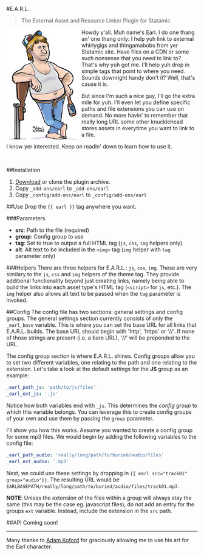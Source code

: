 #E.A.R.L. 
> The External Asset and Resource Linker Plugin for Statamic

<img src="./earl.jpg" alt="Earl" height="300px" align="left" style="float:left;">Howdy y'all. Muh name's Earl. I do one thang an' one thang only: I help yuh link to external whirlygigs and thingamabobs from yer Statamic site. Have files on a CDN or some such nonsense that you need to link to? That's why yuh got me. I'll help yuh drop in simple tags that point to where you need. Sounds downright handy don't it? Well, that's cause it is.

But since I'm such a nice guy, I'll go the extra mile for yuh. I'll even let you define specific paths and file extensions you can use on demand. No more havin' to remember that really long URL some other knucklehead stores assets in everytime you want to link to a file. 

I know yer interested. Keep on readin' down to learn how to use it.

<div class="clearfix">&nbsp;</div>

##Installation
1. [Download](https://github.com/raygesualdo/statamic-earl/archive/master.zip) or clone the plugin archive.
2. Copy `_add-ons/earl` to `_add-ons/earl`
3. Copy `_config/add-ons/earl` to `_config/add-ons/earl`

##Use
Drop the `{{ earl }}` tag anywhere you want.

###Parameters
 - __src__: Path to the file (required)
 - __group__: Config group to use
 - __tag__: Set to true to output a full HTML tag (`js`, `css`, `img` helpers only) 
 - __alt__: Alt text to be included in the `<img>` tag (`img` helper with `tag` parameter only)

###Helpers
There are three helpers for E.A.R.L.: `js`, `css`, `img`. These are very similary to the `js`, `css` and `img` helpers of the theme tag. They provide additional functionality beyond just creating links, namely being able to build the links into each asset type's HTML tag (`<script>` for `js`, etc.). The `img` helper also allows alt text to be passed when the `tag` parameter is invoked.

##Config
The config file has two sections: general settings and config groups. The general settings section currently consists of only the `_earl_base` variable. This is where you can set the base URL for all links that E.A.R.L. builds. The base URL should begin with 'http', 'https' or '//'. If none of those strings are present (i.e. a bare URL), '//' will be prepended to the URL.

The config group section is where E.A.R.L. shines. Config groups allow you to set two different variables, one relating to the path and one relating to the extension. Let's take a look at the default settings for the __JS__ group as an example:

```yaml
_earl_path_js: 'path/to/js/files'
_earl_ext_js: '.js'
```

Notice how both variables end with `_js`. This determines the _config group_ to which this variable belongs. You can leverage this to create config groups of your own and use them by passing the `group` parameter.

I'll show you how this works. Assume you wanted to create a config group for some mp3 files. We would begin by adding the following variables to the config file:

```yaml
_earl_path_audio: 'really/long/path/to/buried/audio/files'
_earl_ext_audio: '.mp3'
```

Next, we could use these settings by dropping in `{{ earl src="track01" group="audio"}}`. The resulting URL would be `EARLBASEPATH/really/long/path/to/buried/audio/files/track01.mp3`.

__NOTE__: Unless the extension of the files within a group will always stay the same (this may be the case eg. javascript files), do not add an entry for the groups `ext` variable. Instead, include the extension in the `src` path.

##API
Coming soon!

<hr>

Many thanks to [Adam Koford](http://www.adamkoford.com/) for graciously allowing me to use his art for the Earl character.
